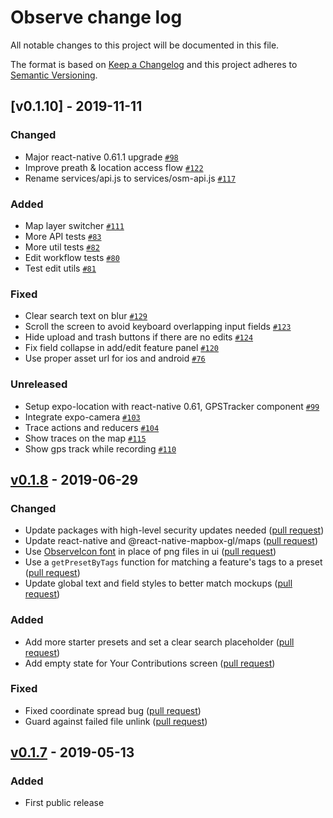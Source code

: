 # Observe change log

All notable changes to this project will be documented in this file.

The format is based on [Keep a Changelog](http://keepachangelog.com/) and this project adheres to [Semantic Versioning](http://semver.org/).

## [v0.1.10] - 2019-11-11

### Changed
- Major react-native 0.61.1 upgrade [`#98`](https://github.com/developmentseed/observe/pull/98)
- Improve preath & location access flow [`#122`](https://github.com/developmentseed/observe/pull/122)
- Rename services/api.js to services/osm-api.js [`#117`](https://github.com/developmentseed/observe/pull/117)


### Added
- Map layer switcher [`#111`](https://github.com/developmentseed/observe/pull/111)
- More API tests [`#83`](https://github.com/developmentseed/observe/pull/83)
- More util tests [`#82`](https://github.com/developmentseed/observe/pull/82)
- Edit workflow tests [`#80`](https://github.com/developmentseed/observe/pull/80)
- Test edit utils [`#81`](https://github.com/developmentseed/observe/pull/81)

### Fixed
- Clear search text on blur [`#129`](https://github.com/developmentseed/observe/pull/129)
- Scroll the screen to avoid keyboard overlapping input fields [`#123`](https://github.com/developmentseed/observe/pull/123)
- Hide upload and trash buttons if there are no edits [`#124`](https://github.com/developmentseed/observe/pull/124)
- Fix field collapse in add/edit feature panel [`#120`](https://github.com/developmentseed/observe/pull/120)
- Use proper asset url for ios and android [`#76`](https://github.com/developmentseed/observe/pull/76)

### Unreleased
- Setup expo-location with react-native 0.61, GPSTracker component [`#99`](https://github.com/developmentseed/observe/pull/99)
- Integrate expo-camera [`#103`](https://github.com/developmentseed/observe/pull/103)
- Trace actions and reducers [`#104`](https://github.com/developmentseed/observe/pull/104)
- Show traces on the map [`#115`](https://github.com/developmentseed/observe/pull/115)
- Show gps track while recording [`#110`](https://github.com/developmentseed/observe/pull/110)

## [v0.1.8] - 2019-06-29

### Changed
- Update packages with high-level security updates needed ([pull request](https://github.com/developmentseed/observe/pull/38))
- Update react-native and @react-native-mapbox-gl/maps  ([pull request](https://github.com/developmentseed/observe/pull/47))
- Use [ObserveIcon font](https://github.com/developmentseed/observe-icon-font) in place of png files in ui ([pull request](https://github.com/developmentseed/observe/pull/59))
- Use a `getPresetByTags` function for matching a feature's tags to a preset ([pull request](https://github.com/developmentseed/observe/pull/59))
- Update global text and field styles to better match mockups ([pull request](https://github.com/developmentseed/observe/pull/58))

### Added
- Add more starter presets and set a clear search placeholder ([pull request](https://github.com/developmentseed/observe/pull/31))
- Add empty state for Your Contributions screen ([pull request](https://github.com/developmentseed/observe/pull/69))

### Fixed
- Fixed coordinate spread bug ([pull request](https://github.com/developmentseed/observe/pull/70))
- Guard against failed file unlink ([pull request](https://github.com/developmentseed/observe/pull/50))

## [v0.1.7] - 2019-05-13

### Added
- First public release

[Unreleased]: https://github.com/developmentseed/observe/compare/v0.1.8...HEAD
[v0.1.8]: https://github.com/developmentseed/observe/compare/v0.1.7...v0.1.8
[v0.1.7]: https://github.com/developmentseed/observe/compare/b7522e25f369fa9051e1b02cde40135ffacc755b...v0.1.7
